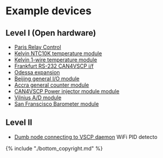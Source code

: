# Example devices

## Level I (Open hardware)
  * [Paris Relay Control](https://www.grodansparadis.com/paris/paris.html)
  * [Kelvin NTC10K temperature module](https://www.grodansparadis.com/kelvinntc10k/kelvin_ntc10ka.html)
  * [Kelvin 1-wire temperature module](https://www.grodansparadis.com/kelvin1w/index.html)
  * [Frankfurt RS-232 CAN4VSCP i/f](https://www.grodansparadis.com/frankfurt/rs232/frankfurt-rs232.html)
  * [Odessa expansion](https://www.grodansparadis.com/odessa/odessa.html)
  * [Beijing general I/O module](https://www.grodansparadis.com/beijing/beijing.html)
  * [Accra general counter module](https://www.grodansparadis.com/accra/accra.html)
  * [CAN4VSCP Power injector module module](https://www.grodansparadis.com/powerinjector/can4vscp_big/powerinjector.html)
  * [Vilnius A/D module](https://www.grodansparadis.com/vilnius/vilnius.html)
  * [San Franscisco Barometer module](https://www.grodansparadis.com/sanfransisco/sanfransisco.html)

## Level II
  * [Dumb node connecting to VSCP daemon](https://grodansparadis.com/wordpress/?p=3102) WiFi PID detecto

{% include "./bottom_copyright.md" %}